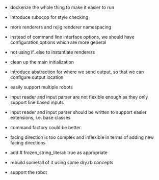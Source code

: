- dockerize the whole thing to make it easier to run
- introduce rubocop for style checking
- more renderers and rejig renderer namespacing
- instead of command line interface options, we should have configuration options which are more general
- not using if..else to instantiate renderers
- clean up the main initialization
- introduce abstraction for where we send output, so that we can configure output location
- easily support multiple robots
- input reader and input parser are not flexible enough as they only support line based inputs
- input reader and input parser should be written to support easier extensions, i.e. base classes
- command factory could be better
- facing direction is too complex and inflexible in terms of adding new facing directions
- add # frozen_string_literal: true as appropriate

- rebuild some/all of it using some dry.rb concepts

* support the robot
